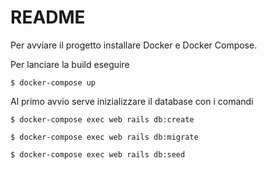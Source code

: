 # README

Per avviare il progetto installare Docker e Docker Compose.

Per lanciare la build eseguire

<code>$ docker-compose up</code>

Al primo avvio serve inizializzare il database con i comandi

<code>$ docker-compose exec web rails db:create</code>

<code>$ docker-compose exec web rails db:migrate</code>

<code>$ docker-compose exec web rails db:seed</code>
